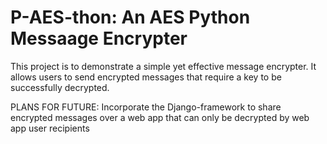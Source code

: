 # P-AES-thon: An AES Python Messaage Encrypter

This project is to demonstrate a simple
yet effective message encrypter. It allows
users to send encrypted messages that require
a key to be successfully decrypted.

PLANS FOR FUTURE:
Incorporate the Django-framework to share
encrypted messages over a web app that can only
be decrypted by web app user recipients

